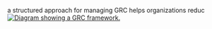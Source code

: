 a structured approach for managing GRC helps organizations reduc
[![Diagram showing a GRC framework.](https://learn.microsoft.com/en-us/training/wwl-sci/describe-security-concepts-methodologies/media/grc-framework-v3-inline.png)](https://learn.microsoft.com/en-us/training/wwl-sci/describe-security-concepts-methodologies/media/grc-framework-v3-expanded.png#lightbox)